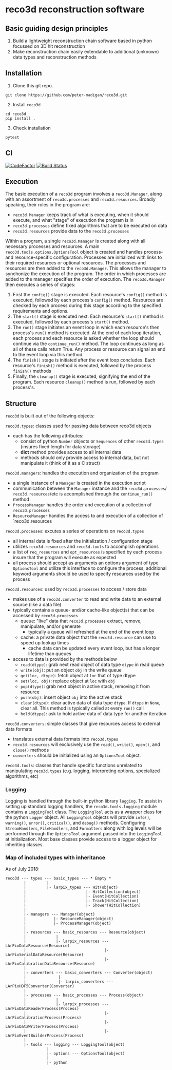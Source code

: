 # reco3d reconstruction software

## Basic guiding design principles
1. Build a lightweight reconstruction chain software based in python focussed on 3D hit
   reconstruction
2. Make reconstruction chain easily extendable to additional (unknown) data types and
   reconstruction methods

## Installation
 1. Clone this git repo.
 ```
 git clone https://github.com/peter-madigan/reco3d.git
 ```
 2. Install `reco3d`
 ```
 cd reco3d
 pip install .
 ```
 3. Check installation
 ```
 pytest
 ``` 

## CI

[![CodeFactor](https://www.codefactor.io/repository/github/peter-madigan/reco3d/badge)](https://www.codefactor.io/repository/github/peter-madigan/reco3d)
[![Build Status](https://travis-ci.org/peter-madigan/reco3d.svg?branch=master)](https://travis-ci.org/peter-madigan/reco3d)

## Execution
The basic execution of a `reco3d` program involves a `reco3d.Manager`, along with an
assortment of `reco3d.processes` and `reco3d.resources`. Broadly speaking, their roles in the
program are:
 - `reco3d.Manager` keeps track of what is executing, when it should execute, and what "stage"
 of execution the program is in
 - `reco3d.processes` define fixed algorithms that are to be executed on data
 - `reco3d.resources` provide data to the `reco3d.processes`

Within a program, a single `reco3d.Manager` is created along with all necessary processes and
resources. A main `reco3d.tools.options.OptionsTool` object is created and handles process-
and resource-specific configuration. Processes are initialized with links to their required
resources or optional resources. The processes and resources are then added to the 
`reco3d.Manager`. This allows the manager to synchonize the execution of the program. The 
order in which processes are added to the manager specifies the order of execution. The 
`reco3d.Manager` then executes a series of stages:
 1. First the `config()` stage is executed. Each resource's `config()` method is executed,
 followed by each process's `config()` method. Resources are checked by each process during this
 stage according to the specified requirements and options.
 2. The `start()` stage is executed next. Each resource's `start()` method is executed,
 followed by each process's `start()` method.
 3. The `run()` stage initiates an event loop in which each resource's then process's `run()`
 method is executed. At the end of each loop iteration, each process and each resource is
 asked whether the loop should continue via the `continue_run()` method. The loop continues as
 long as all of these calls return True. Any process or resource can signal an end to the 
 event loop via this method.
 4. The `finish()` stage is initiated after the event loop concludes. Each resource's
 `finish()` method is executed, followed by the process `finish()` methods
 5. Finally, the `cleanup()` stage is executed, signifying the end of the program. Each
 resource `cleanup()` method is run, followed by each process's.

## Structure
`reco3d` is built out of the following objects:


`reco3d.types`: classes used for passing data between reco3d objects
 - each has the following attributes:
   - consist of python `Number` objects or `Sequences` of other `reco3d.types` (insures fixed
   length for data storage)
   - __dict__ method provides access to all internal data
   - methods should only provide access to internal data, but not manipulate it (think of it
   as a C struct)

`reco3d.managers`: handles the execution and organization of the program
 - a single instance of a `Manager` is created in the execution script
 - communication between the `Manager` instance and the `reco3d.processes`/
 `reco3d.resources`/etc is accomplished through the `continue_run()` method
 - `ProcessManager` handles the order and execution of a collection of `reco3d.processes`
 - `ResourceManager` handles the access to and execution of a collection of `reco3d.resources

`reco3d.processes`: excutes a series of operations on `reco3d.types`
 - all internal data is fixed after the initialization / configuration stage
 - utilizes `reco3d.resources` and `reco3d.tools` to accomplish operations
 - a list of `req_resources` and `opt_resources` is specified by each process insure that the
 program will execute as expected
 - all process should accept as arguments an options argument of type `OptionsTool` and 
 utilize this interface to configure the process, additional keyword arguments should be used
 to specify resources used by the process

`reco3d.resources`: used by `reco3d.processes` to access / store data
 - makes use of a `reco3d.converter` to read and write data to an external source (like a data
 file)
 - typically contains a queue- and/or cache-like object(s) that can be accessed by
 `reco3d.processes`
   - queue: "live" data that `reco3d.processes` extract, remove, manipulate, and/or generate
     - typically a queue will refreshed at the end of the event loop
   - cache: a private data object that the `reco3d.resource` can use to speed up lookup times
     - cache data can be updated every event loop, but has a longer lifetime than queues
 - access to data is provided by the methods below
   - `read(dtype)`: grab next read object of data type `dtype` in read queue
   - `write(obj)`: put an object `obj` in the write queue
   - `get(loc, dtype)`: fetch object at `loc` that of type dtype
   - `set(loc, obj)`: replace object at `loc` with `obj`
   - `pop(dtype)`: grab next object in active stack, removing it from resource
   - `push(obj)`: insert object `obj` into the active stack
   - `clear(dtype)`: clear active data of data type `dtype`. If `dtype` in `None`, clear all.
   This method is typically called at every `run()` call
   - `hold(dtype)`: ask to hold active data of data type for another iteration

`reco3d.converters`: simple classes that give resources access to external data formats
 - translates external data formats into `reco3d.types`
 - `reco3d.resources` will exclusively use the `read()`, `write()`, `open()`, and `close()` methods
 - `converters` should be initialized using an `OptionsTool` object.

`reco3d.tools`: classes that handle specific functions unrelated to manipulating 
`reco3d.types` (e.g. logging, interpreting options, specialized algorithms, etc)

### Logging
Logging is handled through the built-in python library `logging`. To assist in setting up 
standard logging handlers, the `reco3d.tools.logging` module contains a `LoggingTool` class.
The `LoggingTool` acts as a wrapper class for the python `Logger` object. All `LoggingTool`
objects will provide `info()`, `warning()`, `error()`, `critical()`, and `debug()` methods.
Configuring `StreamHandlers`, `FileHandlers`, and `Formatters` along with log levels will be
performed through the `OptionsTool` argument passed into the `LoggingTool` at initialization. Most
base classes provide access to a logger object for inheriting classes.

### Map of included types with inheritance
As of July 2018:
```
reco3d --- types --- basic_types --- * Empty *
        |         |
        |         |- larpix_types --- Hit(object)
        |                          |- HitCollection(object)
        |                          |- Event(HitCollection)
        |                          |- Track(HitCollection)
        |                          |- Shower(HitCollection)
        |
        |- managers --- Manager(object)
        |            |- ResourceManager(object)
        |            |- ProcessManager(object)
        |
        |- resources --- basic_resources --- Resource(object)
        |             |
        |             |- larpix_resources --- LArPixDataResource(Resource)
        |                                  |- LArPixSerialDataResource(Resource)
        |                                  |- LArPixCalibrationDataResource(Resource)
        |
        |- converters --- basic_converters --- Converter(object)
        |              |
        |              |- larpix_converters --- LArPixHDF5Converter(Converter)
        |
        |- processes --- basic_processes --- Process(object)
        |             |
        |             |- larpix_processes --- LArPixDataReaderProcess(Process)
        |                                  |- LArPixCalibrationProcess(Process)
        |                                  |- LArPixDataWriterProcess(Process)
        |                                  |- LArPixEventBuilderProcess(Process)
        |
        |- tools --- logging --- LoggingTool(object)
                  |
                  |- options --- OptionsTool(object)
                  |
                  |- python
```
